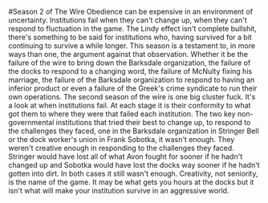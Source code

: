 #Season 2 of The Wire
Obedience can be expensive in an environment of uncertainty. 
Institutions fail when they can't change up, when they can't 
respond to fluctuation in the game. The Lindy effect isn't complete 
bullshit, there's something to be said for institutions who, 
having survived for a bit continuing to survive a while longer. 
This season is a testament to, in more ways than one, the argument 
against that observation. Whether it be the failure of the wire to 
bring down the Barksdale organization, the failure of the docks to 
respond to a changing word, the failure of McNulty fixing his marriage,
 the failure of the Barksdale organization to respond to having 
 an inferior product or even a failure of 
the Greek's crime syndicate to run their own operations. 
The second season of the wire is one big cluster fuck. It's a look 
at when institutions fail. At each stage it is their conformity to what 
got them to where they were that failed each institution. The two key 
non-governmental institutions that tried their best to change up, 
to respond to the challenges they faced, one in the Barksdale organization 
in Stringer Bell or the dock worker's union in Frank Sobotka, it wasn't 
enough. They weren't creative enough in responding to the challenges they faced.
Stringer would have lost all of what Avon fought for sooner if he hadn't 
changed up and Sobotka would have lost the docks way sooner if he hadn't gotten 
into dirt. In both cases it still wasn't enough. Creativity, not seniority, 
is the name of the game. It may be what gets you hours at the docks but it isn't 
what will make your institution survive in an aggressive world. 
